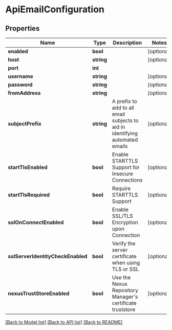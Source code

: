 # ApiEmailConfiguration

## Properties
Name | Type | Description | Notes
------------ | ------------- | ------------- | -------------
**enabled** | **bool** |  | [optional] 
**host** | **string** |  | [optional] 
**port** | **int** |  | 
**username** | **string** |  | [optional] 
**password** | **string** |  | [optional] 
**fromAddress** | **string** |  | [optional] 
**subjectPrefix** | **string** | A prefix to add to all email subjects to aid in identifying automated emails | [optional] 
**startTlsEnabled** | **bool** | Enable STARTTLS Support for Insecure Connections | [optional] 
**startTlsRequired** | **bool** | Require STARTTLS Support | [optional] 
**sslOnConnectEnabled** | **bool** | Enable SSL/TLS Encryption upon Connection | [optional] 
**sslServerIdentityCheckEnabled** | **bool** | Verify the server certificate when using TLS or SSL | [optional] 
**nexusTrustStoreEnabled** | **bool** | Use the Nexus Repository Manager&#39;s certificate truststore | [optional] 

[[Back to Model list]](../README.md#documentation-for-models) [[Back to API list]](../README.md#documentation-for-api-endpoints) [[Back to README]](../README.md)


